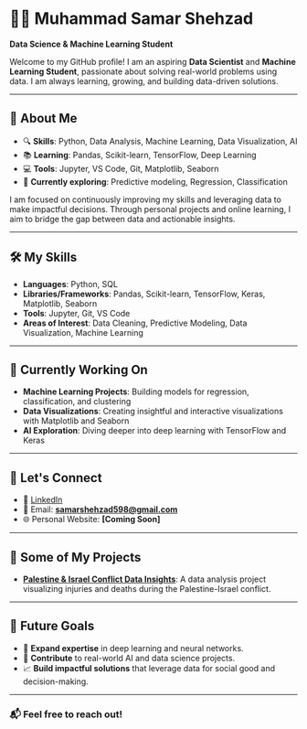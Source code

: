 # 👨‍💻 Muhammad Samar Shehzad  
**Data Science & Machine Learning Student**  

Welcome to my GitHub profile! I am an aspiring **Data Scientist** and **Machine Learning Student**, passionate about solving real-world problems using data. I am always learning, growing, and building data-driven solutions.

---

## 🚀 About Me

- 🔍 **Skills**: Python, Data Analysis, Machine Learning, Data Visualization, AI  
- 📚 **Learning**: Pandas, Scikit-learn, TensorFlow, Deep Learning  
- 💻 **Tools**: Jupyter, VS Code, Git, Matplotlib, Seaborn  
- 🌱 **Currently exploring**: Predictive modeling, Regression, Classification  

I am focused on continuously improving my skills and leveraging data to make impactful decisions. Through personal projects and online learning, I aim to bridge the gap between data and actionable insights.

---

## 🛠️ My Skills

- **Languages**: Python, SQL  
- **Libraries/Frameworks**: Pandas, Scikit-learn, TensorFlow, Keras, Matplotlib, Seaborn  
- **Tools**: Jupyter, Git, VS Code  
- **Areas of Interest**: Data Cleaning, Predictive Modeling, Data Visualization, Machine Learning

---

## 🌱 Currently Working On

- **Machine Learning Projects**: Building models for regression, classification, and clustering  
- **Data Visualizations**: Creating insightful and interactive visualizations with Matplotlib and Seaborn  
- **AI Exploration**: Diving deeper into deep learning with TensorFlow and Keras  

---

## 🔗 Let's Connect

- 💼 [LinkedIn](https://www.linkedin.com/in/muhammadsamarshehzad/)
- 📧 Email: **samarshehzad598@gmail.com**  
- 🌐 Personal Website: **[Coming Soon]**

---

## 🚀 Some of My Projects

- **[Palestine & Israel Conflict Data Insights](https://github.com/MuhammadSamar/PalestineIsrael-InjuriesAndDeaths)**: A data analysis project visualizing injuries and deaths during the Palestine-Israel conflict.
  
---


## 🎯 Future Goals

- 🚀 **Expand expertise** in deep learning and neural networks.  
- 🌱 **Contribute** to real-world AI and data science projects.  
- 📈 **Build impactful solutions** that leverage data for social good and decision-making.

---

### 📬 Feel free to reach out!  
